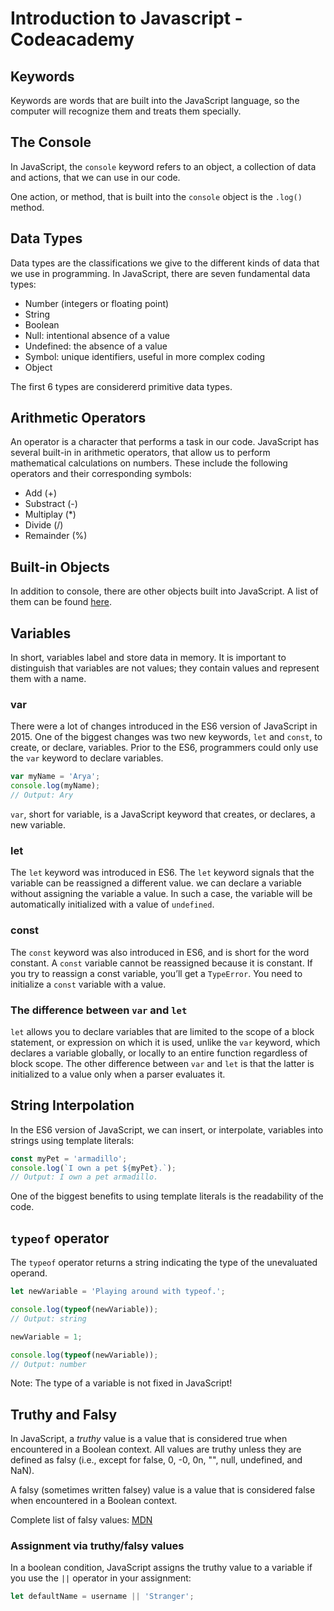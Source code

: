# Introduction to Javascript - Codeacademy

## Keywords

Keywords are words that are built into the JavaScript language, so the computer will recognize them and treats them specially.

## The Console

In JavaScript, the ```console``` keyword refers to an object, a collection of data and actions, that we can use in our code.

One action, or method, that is built into the ```console``` object is the ```.log()``` method.

## Data Types

Data types are the classifications we give to the different kinds of data that we use in programming. In JavaScript, there are seven fundamental data types:

- Number (integers or floating point)
- String
- Boolean
- Null: intentional absence of a value
- Undefined: the absence of a value
- Symbol: unique identifiers, useful in more complex coding
- Object

The first 6 types are considererd primitive data types.

## Arithmetic Operators

An operator is a character that performs a task in our code. JavaScript has several built-in in arithmetic operators, that allow us to perform mathematical calculations on numbers. These include the following operators and their corresponding symbols:

- Add (+)
- Substract (-)
- Multiplay (*)
- Divide (/)
- Remainder (%)

## Built-in Objects

In addition to console, there are other objects built into JavaScript. A list of them can be found [here](https://developer.mozilla.org/en-US/docs/Web/JavaScript/Reference/Global_Objects).

## Variables

In short, variables label and store data in memory. It is important to distinguish that variables are not values; they contain values and represent them with a name.

### var

There were a lot of changes introduced in the ES6 version of JavaScript in 2015. One of the biggest changes was two new keywords, `let` and `const`, to create, or declare, variables. Prior to the ES6, programmers could only use the `var` keyword to declare variables.

```Javascript
var myName = 'Arya';
console.log(myName);
// Output: Ary
```

`var`, short for variable, is a JavaScript keyword that creates, or declares, a new variable.

### let

The `let` keyword was introduced in ES6. The `let` keyword signals that the variable can be reassigned a different value. we can declare a variable without assigning the variable a value. In such a case, the variable will be automatically initialized with a value of `undefined`.

### const

The `const` keyword was also introduced in ES6, and is short for the word constant. A `const` variable cannot be reassigned because it is constant. If you try to reassign a const variable, you’ll get a `TypeError`. You need to initialize a `const` variable with a value.

### The difference between `var` and `let`

`let` allows you to declare variables that are limited to the scope of a block statement, or expression on which it is used, unlike the `var` keyword, which declares a variable globally, or locally to an entire function regardless of block scope. The other difference between `var` and `let` is that the latter is initialized to a value only when a parser evaluates it.

## String Interpolation

In the ES6 version of JavaScript, we can insert, or interpolate, variables into strings using template literals:

```Javascript
const myPet = 'armadillo';
console.log(`I own a pet ${myPet}.`);
// Output: I own a pet armadillo.
```

One of the biggest benefits to using template literals is the readability of the code.

## `typeof` operator

The `typeof` operator returns a string indicating the type of the unevaluated operand.

```Javascript
let newVariable = 'Playing around with typeof.';

console.log(typeof(newVariable));
// Output: string

newVariable = 1;

console.log(typeof(newVariable));
// Output: number
```

Note: The type of a variable is not fixed in JavaScript!

## Truthy and Falsy

In JavaScript, a *truthy* value is a value that is considered true when encountered in a Boolean context. All values are truthy unless they are defined as falsy (i.e., except for false, 0, -0, 0n, "", null, undefined, and NaN).

A falsy (sometimes written falsey) value is a value that is considered false when encountered in a Boolean context.

Complete list of falsy values: [MDN](https://developer.mozilla.org/en-US/docs/Glossary/Falsy)

### Assignment via truthy/falsy values

In a boolean condition, JavaScript assigns the truthy value to a variable if you use the `||` operator in your assignment:

```Javascript
let defaultName = username || 'Stranger';
```
